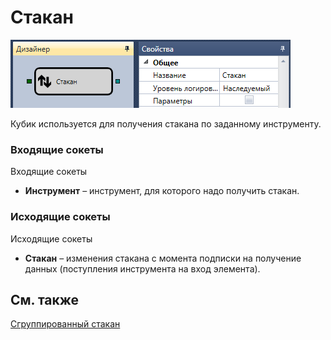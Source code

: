 # Стакан

![Designer Glass 00](../../../../../../images/designer_glass_00.png)

Кубик используется для получения стакана по заданному инструменту.

### Входящие сокеты

Входящие сокеты

- **Инструмент** – инструмент, для которого надо получить стакан.

### Исходящие сокеты

Исходящие сокеты

- **Стакан** – изменения стакана с момента подписки на получение данных (поступления инструмента на вход элемента).

## См. также

[Сгруппированный стакан](grouped_order_book.md)

